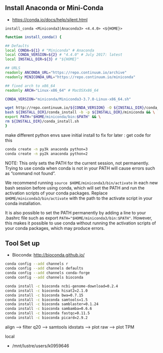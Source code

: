 
## Install Anaconda or Mini-Conda

- https://conda.io/docs/help/silent.html  

`install_conda <Miniconda3|Anaconda3> <4.4.0> <${HOME}>`

```bash
function install_conda() {

## Defaults
local CONDA=${1} # "Miniconda" # Anaconda
local CONDA_VERSION=${2} # "4.4.0" # July 2017: latest
local INSTALL_DIR=${3} # "${HOME}"

## URLS
readonly ANCONDA_URL="https://repo.continuum.io/archive"
readonly MINICONDA_URL="https://repo.continuum.io/miniconda"

## fixed arch to x86_64 
readonly ARCH="Linux-x86_64" # MacOSXx86_64

CONDA_VERSION="miniconda/Miniconda3-3.7.0-Linux-x86_64.sh"

wget http://repo.continuum.io/${CONDA_VERSION} -O ${INSTALL_DIR}/conda_install.sh && \
bash ${INSTALL_DIR}/conda_install -b -p ${INSTALL_DIR}/miniconda && \
export PATH="$HOME/miniconda/bin:$PATH" && \
rm ${INSTALL_DIR}/conda_install.sh
}


```

make different python envs save initial install to fix for later : get code for this

```bash
conda create -n py3k anaconda python=3
conda create -n py2k anaconda python=2
```


NOTE: This only sets the PATH for the current session, not permanently. Trying to use conda when conda is not in your PATH will cause errors such as “command not found”.

We recommend running `source $HOME/miniconda3/bin/activate` in each new bash session before using conda, which will set the PATH and run the activation scripts of your conda packages. Replace `$HOME/miniconda3/bin/activate` with the path to the activate script in your conda installation.

It is also possible to set the PATH permanently by adding a line to your .bashrc file such as export `PATH="$HOME/miniconda3/bin:$PATH"`. However, this makes it possible to use conda without running the activation scripts of your conda packages, which may produce errors.


## Tool Set up
 - Bioconda: http://bioconda.github.io/  

```bash
conda config --add channels r
conda config --add channels defaults
conda config --add channels conda-forge
conda config --add channels bioconda
```

```bash
conda install -c bioconda ncbi-genome-download=0.2.4
conda install -c bioconda hisat2=2.1.0
conda install -c bioconda bwa=0.7.15
conda install -c bioconda samtools=1.5
conda install -c bioconda samblaster=0.1.24
conda install -c bioconda sambamba=0.6.6
conda install -c bioconda fastqc=0.11.5
conda install -c bioconda picard=2.9.2
```


align --> filter q20 --> samtools idxstats --> plot raw --> plot TPM  

local

- /mnt/lustre/users/k0959646